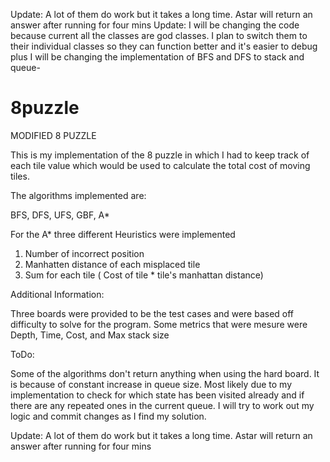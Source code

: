 
Update: A lot of them do work but it takes a long time. Astar will return an answer after running for four mins
Update: I will be changing the code because current all the classes are god classes. I plan to switch them to their individual classes so they can function better and it's easier to debug plus I will be changing the implementation of BFS and DFS to stack and queue-

# 8puzzle
MODIFIED 8 PUZZLE

This is my implementation of the 8 puzzle in which I had to keep track of each tile value which would be used to calculate the total cost of moving tiles. 

The algorithms implemented are: 

BFS,
DFS,
UFS,
GBF,
A*

For the A* three different Heuristics were implemented 

1. Number of incorrect position
2. Manhatten distance of each misplaced tile
3. Sum for each tile ( Cost of tile * tile's manhattan distance)

Additional Information: 

Three boards were provided to be the test cases and were based off difficulty to solve for the program. 
Some metrics that were mesure were Depth, Time, Cost, and Max stack size

ToDo: 

Some of the algorithms don't return anything when using the hard board. It is because of constant increase in queue size. Most likely due to my implementation to check for which state has been visited already and if there are any repeated ones in the current queue. I will try to work out my logic and commit changes as I find my solution. 

Update: A lot of them do work but it takes a long time. Astar will return an answer after running for four mins
